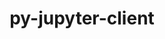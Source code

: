---
title: "py-jupyter-client"
layout: cache
categories: [package, develop-2023-11-26]
meta: {"versions": ["8.2.0"], "compilers": ["gcc@=11.1.0", "gcc@=11.4.0", "gcc@=9.4.0", "oneapi@=2023.2.0"], "oss": ["ubuntu20.04"], "platforms": ["linux"], "targets": ["neoverse_v1", "ppc64le", "x86_64_v3"], "stacks": ["data-vis-sdk", "e4s", "e4s-neoverse_v1", "e4s-oneapi", "e4s-power", "root"], "num_specs": 12, "num_specs_by_stack": {"e4s-neoverse_v1": 2, "root": 12, "e4s-power": 2, "data-vis-sdk": 2, "e4s": 3, "e4s-oneapi": 3}}
spec_details: [{"hash": "yaegnphuo3gbdj6ovqzgfs446kt3trrc", "compiler": "gcc@=11.4.0", "versions": ["8.2.0"], "os": "ubuntu20.04", "platform": "linux", "target": "neoverse_v1", "variants": ["build_system=python_pip"], "stacks": ["e4s-neoverse_v1", "root"], "size": "-", "tarball": "https://binaries.spack.io/releases/develop-2023-11-26/build_cache/linux-ubuntu20.04-neoverse_v1/gcc-11.4.0/py-jupyter-client-8.2.0/linux-ubuntu20.04-neoverse_v1-gcc-11.4.0-py-jupyter-client-8.2.0-yaegnphuo3gbdj6ovqzgfs446kt3trrc.spack"}, {"hash": "py56ecsb2kch5isyyffh72t5xzcstpme", "compiler": "gcc@=11.4.0", "versions": ["8.2.0"], "os": "ubuntu20.04", "platform": "linux", "target": "neoverse_v1", "variants": ["build_system=python_pip"], "stacks": ["e4s-neoverse_v1", "root"], "size": "-", "tarball": "https://binaries.spack.io/releases/develop-2023-11-26/build_cache/linux-ubuntu20.04-neoverse_v1/gcc-11.4.0/py-jupyter-client-8.2.0/linux-ubuntu20.04-neoverse_v1-gcc-11.4.0-py-jupyter-client-8.2.0-py56ecsb2kch5isyyffh72t5xzcstpme.spack"}, {"hash": "oq7jlwkh4rcw76rgsn5wqrs7g4jb4h53", "compiler": "gcc@=9.4.0", "versions": ["8.2.0"], "os": "ubuntu20.04", "platform": "linux", "target": "ppc64le", "variants": ["build_system=python_pip"], "stacks": ["root", "e4s-power"], "size": "-", "tarball": "https://binaries.spack.io/releases/develop-2023-11-26/build_cache/linux-ubuntu20.04-ppc64le/gcc-9.4.0/py-jupyter-client-8.2.0/linux-ubuntu20.04-ppc64le-gcc-9.4.0-py-jupyter-client-8.2.0-oq7jlwkh4rcw76rgsn5wqrs7g4jb4h53.spack"}, {"hash": "6bdkfyqkgybkaozpsekq3wwliqh6dcpr", "compiler": "gcc@=9.4.0", "versions": ["8.2.0"], "os": "ubuntu20.04", "platform": "linux", "target": "ppc64le", "variants": ["build_system=python_pip"], "stacks": ["root", "e4s-power"], "size": "-", "tarball": "https://binaries.spack.io/releases/develop-2023-11-26/build_cache/linux-ubuntu20.04-ppc64le/gcc-9.4.0/py-jupyter-client-8.2.0/linux-ubuntu20.04-ppc64le-gcc-9.4.0-py-jupyter-client-8.2.0-6bdkfyqkgybkaozpsekq3wwliqh6dcpr.spack"}, {"hash": "kpdbishywvzouqjas3ml2lpxo4anbke2", "compiler": "gcc@=11.1.0", "versions": ["8.2.0"], "os": "ubuntu20.04", "platform": "linux", "target": "x86_64_v3", "variants": ["build_system=python_pip"], "stacks": ["root", "data-vis-sdk"], "size": "-", "tarball": "https://binaries.spack.io/releases/develop-2023-11-26/build_cache/linux-ubuntu20.04-x86_64_v3/gcc-11.1.0/py-jupyter-client-8.2.0/linux-ubuntu20.04-x86_64_v3-gcc-11.1.0-py-jupyter-client-8.2.0-kpdbishywvzouqjas3ml2lpxo4anbke2.spack"}, {"hash": "d5hsbv3k4fsiywz54v6epfailnafw3vn", "compiler": "gcc@=11.1.0", "versions": ["8.2.0"], "os": "ubuntu20.04", "platform": "linux", "target": "x86_64_v3", "variants": ["build_system=python_pip"], "stacks": ["root", "data-vis-sdk"], "size": "-", "tarball": "https://binaries.spack.io/releases/develop-2023-11-26/build_cache/linux-ubuntu20.04-x86_64_v3/gcc-11.1.0/py-jupyter-client-8.2.0/linux-ubuntu20.04-x86_64_v3-gcc-11.1.0-py-jupyter-client-8.2.0-d5hsbv3k4fsiywz54v6epfailnafw3vn.spack"}, {"hash": "c2anqs2qzpsrohype77ciuooissqyphd", "compiler": "gcc@=11.4.0", "versions": ["8.2.0"], "os": "ubuntu20.04", "platform": "linux", "target": "x86_64_v3", "variants": ["build_system=python_pip"], "stacks": ["root", "e4s"], "size": "-", "tarball": "https://binaries.spack.io/releases/develop-2023-11-26/build_cache/linux-ubuntu20.04-x86_64_v3/gcc-11.4.0/py-jupyter-client-8.2.0/linux-ubuntu20.04-x86_64_v3-gcc-11.4.0-py-jupyter-client-8.2.0-c2anqs2qzpsrohype77ciuooissqyphd.spack"}, {"hash": "mi5hiefn5qx6upg4zyvzc6dnxkkpi3er", "compiler": "gcc@=11.4.0", "versions": ["8.2.0"], "os": "ubuntu20.04", "platform": "linux", "target": "x86_64_v3", "variants": ["build_system=python_pip"], "stacks": ["root", "e4s"], "size": "-", "tarball": "https://binaries.spack.io/releases/develop-2023-11-26/build_cache/linux-ubuntu20.04-x86_64_v3/gcc-11.4.0/py-jupyter-client-8.2.0/linux-ubuntu20.04-x86_64_v3-gcc-11.4.0-py-jupyter-client-8.2.0-mi5hiefn5qx6upg4zyvzc6dnxkkpi3er.spack"}, {"hash": "tqc6ha7sil6ftj2pfydnpbdazhxzfsok", "compiler": "gcc@=11.4.0", "versions": ["8.2.0"], "os": "ubuntu20.04", "platform": "linux", "target": "x86_64_v3", "variants": ["build_system=python_pip"], "stacks": ["root", "e4s"], "size": "-", "tarball": "https://binaries.spack.io/releases/develop-2023-11-26/build_cache/linux-ubuntu20.04-x86_64_v3/gcc-11.4.0/py-jupyter-client-8.2.0/linux-ubuntu20.04-x86_64_v3-gcc-11.4.0-py-jupyter-client-8.2.0-tqc6ha7sil6ftj2pfydnpbdazhxzfsok.spack"}, {"hash": "7aexpkrjfqbcfwih7lvvh7d4aziz6x4w", "compiler": "oneapi@=2023.2.0", "versions": ["8.2.0"], "os": "ubuntu20.04", "platform": "linux", "target": "x86_64_v3", "variants": ["build_system=python_pip"], "stacks": ["root", "e4s-oneapi"], "size": "-", "tarball": "https://binaries.spack.io/releases/develop-2023-11-26/build_cache/linux-ubuntu20.04-x86_64_v3/oneapi-2023.2.0/py-jupyter-client-8.2.0/linux-ubuntu20.04-x86_64_v3-oneapi-2023.2.0-py-jupyter-client-8.2.0-7aexpkrjfqbcfwih7lvvh7d4aziz6x4w.spack"}, {"hash": "jfo7phepyx6fcwid3daj6drpwxbbjr7z", "compiler": "oneapi@=2023.2.0", "versions": ["8.2.0"], "os": "ubuntu20.04", "platform": "linux", "target": "x86_64_v3", "variants": ["build_system=python_pip"], "stacks": ["root", "e4s-oneapi"], "size": "-", "tarball": "https://binaries.spack.io/releases/develop-2023-11-26/build_cache/linux-ubuntu20.04-x86_64_v3/oneapi-2023.2.0/py-jupyter-client-8.2.0/linux-ubuntu20.04-x86_64_v3-oneapi-2023.2.0-py-jupyter-client-8.2.0-jfo7phepyx6fcwid3daj6drpwxbbjr7z.spack"}, {"hash": "pxxjlpx6x3iqplf2wiqqrt3or2bvsag5", "compiler": "oneapi@=2023.2.0", "versions": ["8.2.0"], "os": "ubuntu20.04", "platform": "linux", "target": "x86_64_v3", "variants": ["build_system=python_pip"], "stacks": ["root", "e4s-oneapi"], "size": "-", "tarball": "https://binaries.spack.io/releases/develop-2023-11-26/build_cache/linux-ubuntu20.04-x86_64_v3/oneapi-2023.2.0/py-jupyter-client-8.2.0/linux-ubuntu20.04-x86_64_v3-oneapi-2023.2.0-py-jupyter-client-8.2.0-pxxjlpx6x3iqplf2wiqqrt3or2bvsag5.spack"}]
---